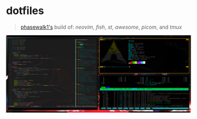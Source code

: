 # dotfiles
> [phasewalk1's](https://github.com/phasewalk1) build of: _neovim_, _fish_, _st_, _awesome_, _picom_, and _tmux_
<img src="dotfiles_001.png">
